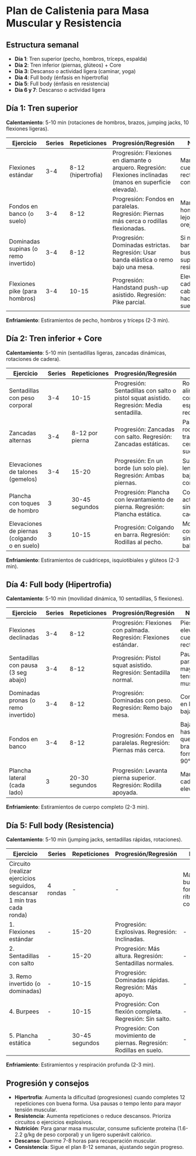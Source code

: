 # Plan de Calistenia para Masa Muscular y Resistencia

## Estructura semanal

- **Día 1**: Tren superior (pecho, hombros, tríceps, espalda)
- **Día 2**: Tren inferior (piernas, glúteos) + Core
- **Día 3**: Descanso o actividad ligera (caminar, yoga)
- **Día 4**: Full body (énfasis en hipertrofia)
- **Día 5**: Full body (énfasis en resistencia)
- **Día 6 y 7**: Descanso o actividad ligera

## Día 1: Tren superior

**Calentamiento**: 5-10 min (rotaciones de hombros, brazos, jumping jacks, 10 flexiones ligeras).

| Ejercicio                            | Series | Repeticiones       | Progresión/Regresión                                                                                        | Notas                                             |
| ------------------------------------ | ------ | ------------------ | ----------------------------------------------------------------------------------------------------------- | ------------------------------------------------- |
| Flexiones estándar                   | 3-4    | 8-12 (hipertrofia) | Progresión: Flexiones en diamante o arquero. Regresión: Flexiones inclinadas (manos en superficie elevada). | Mantén el cuerpo recto, baja controlado.          |
| Fondos en banco (o suelo)            | 3-4    | 8-12               | Progresión: Fondos en paralelas. <br>Regresión: Piernas más cerca o rodillas flexionadas.                   | Mantén hombros lejos de las orejas.               |
| Dominadas supinas (o remo invertido) | 3-4    | 8-12               | Progresión: Dominadas estrictas. Regresión: Usar banda elástica o remo bajo una mesa.                       | Si no hay barra, busca una superficie resistente. |
| Flexiones pike (para hombros)        | 3-4    | 10-15              | Progresión: Handstand push-up asistido. Regresión: Pike parcial.                                            | Eleva caderas, cabeza hacia el suelo.             |

**Enfriamiento**: Estiramientos de pecho, hombros y tríceps (2-3 min).

## Día 2: Tren inferior + Core

**Calentamiento**: 5-10 min (sentadillas ligeras, zancadas dinámicas, rotaciones de cadera).

|Ejercicio|Series|Repeticiones|Progresión/Regresión|Notas|
|---|---|---|---|---|
|Sentadillas con peso corporal|3-4|10-15|Progresión: Sentadillas con salto o pistol squat asistido. Regresión: Media sentadilla.|Rodillas alineadas con pies, espalda recta.|
|Zancadas alternas|3-4|8-12 por pierna|Progresión: Zancadas con salto. Regresión: Zancadas estáticas.|Paso largo, rodilla trasera cerca del suelo.|
|Elevaciones de talones (gemelos)|3-4|15-20|Progresión: En un borde (un solo pie). Regresión: Ambas piernas.|Sube lentamente, baja controlado.|
|Plancha con toques de hombro|3|30-45 segundos|Progresión: Plancha con levantamiento de pierna. Regresión: Plancha estática.|Core activado, sin mover caderas.|
|Elevaciones de piernas (colgando o en suelo)|3|10-15|Progresión: Colgando en barra. Regresión: Rodillas al pecho.|Movimiento controlado, sin balanceo.|

**Enfriamiento**: Estiramientos de cuádriceps, isquiotibiales y glúteos (2-3 min).

## Día 4: Full body (Hipertrofia)

**Calentamiento**: 5-10 min (movilidad dinámica, 10 sentadillas, 5 flexiones).

|Ejercicio|Series|Repeticiones|Progresión/Regresión|Notas|
|---|---|---|---|---|
|Flexiones declinadas|3-4|8-12|Progresión: Flexiones con palmada. Regresión: Flexiones estándar.|Pies elevados, cuerpo recto.|
|Sentadillas con pausa (3 seg abajo)|3-4|8-12|Progresión: Pistol squat asistido. Regresión: Sentadilla normal.|Pausa para mayor tensión muscular.|
|Dominadas pronas (o remo invertido)|3-4|8-12|Progresión: Dominadas con peso. Regresión: Remo bajo mesa.|Control en la bajada.|
|Fondos en banco|3-4|8-12|Progresión: Fondos en paralelas. Regresión: Piernas más cerca.|Baja hasta que brazos formen 90°.|
|Plancha lateral (cada lado)|3|20-30 segundos|Progresión: Levanta pierna superior. Regresión: Rodilla apoyada.|Mantén cadera elevada.|

**Enfriamiento**: Estiramientos de cuerpo completo (2-3 min).

## Día 5: Full body (Resistencia)

**Calentamiento**: 5-10 min (jumping jacks, sentadillas rápidas, rotaciones).

|Ejercicio|Series|Repeticiones|Progresión/Regresión|Notas|
|---|---|---|---|---|
|Circuito (realizar ejercicios seguidos, descansar 1 min tras cada ronda)|4 rondas|-|-|Mantén buena forma, ritmo constante.|
|1. Flexiones estándar|-|15-20|Progresión: Explosivas. Regresión: Inclinadas.|-|
|2. Sentadillas con salto|-|15-20|Progresión: Más altura. Regresión: Sentadillas normales.|-|
|3. Remo invertido (o dominadas)|-|10-15|Progresión: Dominadas rápidas. Regresión: Más apoyo.|-|
|4. Burpees|-|10-15|Progresión: Con flexión completa. Regresión: Sin salto.|-|
|5. Plancha estática|-|30-45 segundos|Progresión: Con movimiento de piernas. Regresión: Rodillas en suelo.|-|

**Enfriamiento**: Estiramientos y respiración profunda (2-3 min).

## Progresión y consejos

- **Hipertrofia**: Aumenta la dificultad (progresiones) cuando completes 12 repeticiones con buena forma. Usa pausas o tempo lento para mayor tensión muscular.
- **Resistencia**: Aumenta repeticiones o reduce descansos. Prioriza circuitos o ejercicios explosivos.
- **Nutrición**: Para ganar masa muscular, consume suficiente proteína (1.6-2.2 g/kg de peso corporal) y un ligero superávit calórico.
- **Descanso**: Duerme 7-8 horas para recuperación muscular.
- **Consistencia**: Sigue el plan 8-12 semanas, ajustando según progreso.